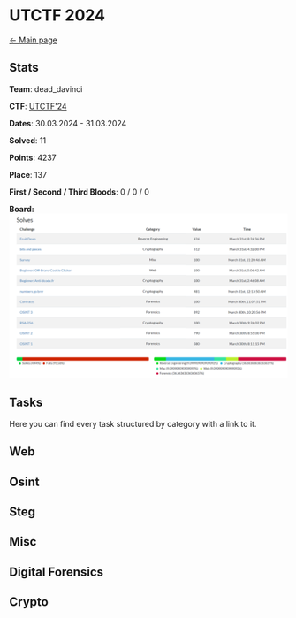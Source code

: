 # UTCTF 2024

[<- Main page](../../)
## Stats

**Team**: dead_davinci

**CTF**: [UTCTF'24](https://ctftime.org/event/2302)

**Dates**: 30.03.2024 - 31.03.2024

**Solved**: 11

**Points**: 4237

**Place**:  137

**First / Second / Third Bloods**: 0 / 0 / 0

**Board:**
![](assets/Pasted%20image%2020240401113147.png)

## Tasks

Here you can find every task structured by category with a link to it.

**Web**
- 

**Osint**
- 

**Steg**
- 

**Misc**
- 

**Digital Forensics**
- 

**Crypto**
- 

